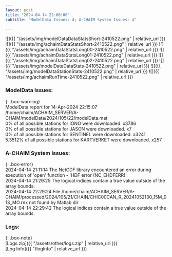 ```yaml
---
layout: post
title: "2024-04-14 22:00:00"
subtitle: "ModelData Issues: 4; A-CHAIM System Issues: 4"

---
```


![]({{ "/assets/img/modelDataDataStatsShort-2410522.png" | relative_url }})
![]({{ "/assets/img/achaimDataStatsShort-2410522.png" | relative_url }})
![]({{ "/assets/img/achaimDataStatsLong00-2410522.png" | relative_url }})
![]({{ "/assets/img/achaimDataStatsLong01-2410522.png" | relative_url }})
![]({{ "/assets/img/achaimDataStatsLong02-2410522.png" | relative_url }})
![]({{ "/assets/img/modelDataDataStats-2410522.png" | relative_url }})
![]({{ "/assets/img/modelDataStationStats-2410522.png" | relative_url }})
![]({{ "/assets/img/achaimRunTime-2410522.png" | relative_url }})


### ModelData Issues:  
  
{: .box-warning}  
 ModelData report for 14-Apr-2024 22:15:07   
 /home/chaim/ACHAIM_SERVER/A-CHAIM/modelData/2024/105/22/modelData.mat   
 0% of all possible stations for IONO were downloaded. x3786   
 0% of all possible stations for JASON were downloaded. x7   
 0% of all possible stations for SENTINEL were downloaded. x3241   
 5.3512% of all possible stations for KARTVERKET were downloaded. x257   
  
### A-CHAIM System Issues:  
  
{: .box-error}  
2024-04-14 21:11:14 The NetCDF library encountered an error during execution of 'open' function - 'HDF error (NC_EHDFERR)'.  
2024-04-14 21:29:25 The logical indices contain a true value outside of the array bounds.  
2024-04-14 22:29:24 File /home/chaim/ACHAIM_SERVER/A-CHAIM/processed/2024/105/21/CHAIN/CHIC00CAN_R_20241052130_15M_01S_MO.rnx not found by Matlab dir  
2024-04-14 22:29:42 The logical indices contain a true value outside of the array bounds.  

### Logs:  
  
{: .box-note}  
[Logs.zip]({{ "/assets/other/logs.zip" | relative_url }})  
[Log Info]({{ "/logInfo" | relative_url }})  
